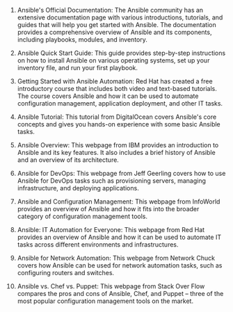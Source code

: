 

1. Ansible's Official Documentation: The Ansible community has an extensive documentation page with various introductions, tutorials, and guides that will help you get started with Ansible. The documentation provides a comprehensive overview of Ansible and its components, including playbooks, modules, and inventory.

2. Ansible Quick Start Guide: This guide provides step-by-step instructions on how to install Ansible on various operating systems, set up your inventory file, and run your first playbook.

3. Getting Started with Ansible Automation: Red Hat has created a free introductory course that includes both video and text-based tutorials. The course covers Ansible and how it can be used to automate configuration management, application deployment, and other IT tasks.

4. Ansible Tutorial: This tutorial from DigitalOcean covers Ansible's core concepts and gives you hands-on experience with some basic Ansible tasks.

5. Ansible Overview: This webpage from IBM provides an introduction to Ansible and its key features. It also includes a brief history of Ansible and an overview of its architecture.

6. Ansible for DevOps: This webpage from Jeff Geerling covers how to use Ansible for DevOps tasks such as provisioning servers, managing infrastructure, and deploying applications.

7. Ansible and Configuration Management: This webpage from InfoWorld provides an overview of Ansible and how it fits into the broader category of configuration management tools.

8. Ansible: IT Automation for Everyone: This webpage from Red Hat provides an overview of Ansible and how it can be used to automate IT tasks across different environments and infrastructures.

9. Ansible for Network Automation: This webpage from Network Chuck covers how Ansible can be used for network automation tasks, such as configuring routers and switches.

10. Ansible vs. Chef vs. Puppet: This webpage from Stack Over Flow compares the pros and cons of Ansible, Chef, and Puppet – three of the most popular configuration management tools on the market.